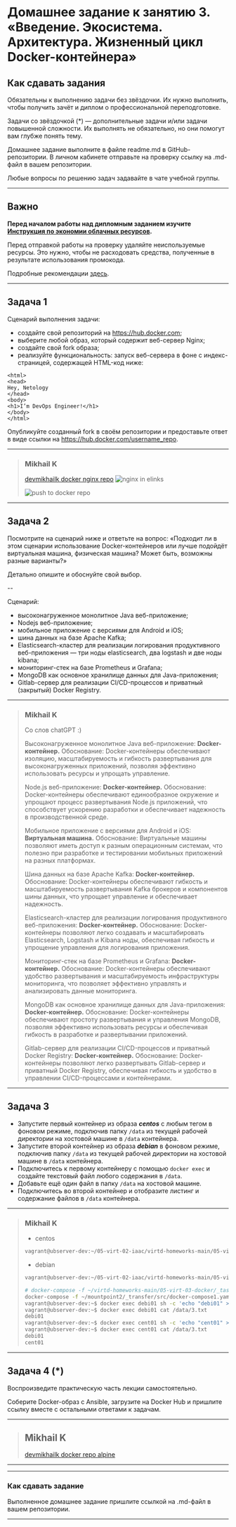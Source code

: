 
# Домашнее задание к занятию 3. «Введение. Экосистема. Архитектура. Жизненный цикл Docker-контейнера»

## Как сдавать задания

Обязательны к выполнению задачи без звёздочки. Их нужно выполнить, чтобы получить зачёт и диплом о профессиональной переподготовке.

Задачи со звёздочкой (*) — дополнительные задачи и/или задачи повышенной сложности. Их выполнять не обязательно, но они помогут вам глубже понять тему.

Домашнее задание выполните в файле readme.md в GitHub-репозитории. В личном кабинете отправьте на проверку ссылку на .md-файл в вашем репозитории.

Любые вопросы по решению задач задавайте в чате учебной группы.

---


## Важно

**Перед началом работы над дипломным заданием изучите [Инструкция по экономии облачных ресурсов](https://github.com/netology-code/devops-materials/blob/master/cloudwork.MD).**

Перед отправкой работы на проверку удаляйте неиспользуемые ресурсы.
Это нужно, чтобы не расходовать средства, полученные в результате использования промокода.

Подробные рекомендации [здесь](https://github.com/netology-code/virt-homeworks/blob/virt-11/r/README.md).

---

## Задача 1

Сценарий выполнения задачи:

- создайте свой репозиторий на https://hub.docker.com;
- выберите любой образ, который содержит веб-сервер Nginx;
- создайте свой fork образа;
- реализуйте функциональность:
запуск веб-сервера в фоне с индекс-страницей, содержащей HTML-код ниже:
```
<html>
<head>
Hey, Netology
</head>
<body>
<h1>I’m DevOps Engineer!</h1>
</body>
</html>
```

Опубликуйте созданный fork в своём репозитории и предоставьте ответ в виде ссылки на https://hub.docker.com/username_repo.

***

> ### Mikhail K
> [devmikhailk docker nginx repo](https://hub.docker.com/r/devmikhailk/nginx/tags)
> ![nginx in elinks](/_task1/nginx.png "elinks view")
>
> ![push to docker repo](/_task1/docker_push_console.png "push to docker repo")

***

## Задача 2

Посмотрите на сценарий ниже и ответьте на вопрос:
«Подходит ли в этом сценарии использование Docker-контейнеров или лучше подойдёт виртуальная машина, физическая машина? Может быть, возможны разные варианты?»

Детально опишите и обоснуйте свой выбор.

--

Сценарий:

- высоконагруженное монолитное Java веб-приложение;
- Nodejs веб-приложение;
- мобильное приложение c версиями для Android и iOS;
- шина данных на базе Apache Kafka;
- Elasticsearch-кластер для реализации логирования продуктивного веб-приложения — три ноды elasticsearch, два logstash и две ноды kibana;
- мониторинг-стек на базе Prometheus и Grafana;
- MongoDB как основное хранилище данных для Java-приложения;
- Gitlab-сервер для реализации CI/CD-процессов и приватный (закрытый) Docker Registry.

***
> ### Mikhail K
> Со слов chatGPT :)
>
> Высоконагруженное монолитное Java веб-приложение: <b>Docker-контейнер.</b>
> Обоснование: Docker-контейнеры обеспечивают изоляцию, масштабируемость и гибкость развертывания для высоконагруженных приложений, позволяя эффективно использовать ресурсы и упрощать управление.
>
> Node.js веб-приложение: <b>Docker-контейнер.</b>
> Обоснование: Docker-контейнеры обеспечивают единообразное окружение и упрощают процесс развертывания Node.js приложений, что способствует ускорению разработки и обеспечивает надежность в производственной среде.
> 
> Мобильное приложение с версиями для Android и iOS: <b>Виртуальная машина.</b>
> Обоснование: Виртуальные машины позволяют иметь доступ к разным операционным системам, что полезно при разработке и тестировании мобильных приложений на разных платформах.
> 
> Шина данных на базе Apache Kafka: <b>Docker-контейнер.</b>
> Обоснование: Docker-контейнеры обеспечивают гибкость и масштабируемость развертывания Kafka брокеров и компонентов шины данных, что упрощает управление и обеспечивает надежность.
> 
> Elasticsearch-кластер для реализации логирования продуктивного веб-приложения: <b>Docker-контейнер.</b>
> Обоснование: Docker-контейнеры позволяют легко создавать и масштабировать Elasticsearch, Logstash и Kibana ноды, обеспечивая гибкость и упрощение управления для логирования приложения.
> 
> Мониторинг-стек на базе Prometheus и Grafana: <b>Docker-контейнер.</b>
> Обоснование: Docker-контейнеры обеспечивают удобство развертывания и масштабируемость инфраструктуры мониторинга, что позволяет эффективно управлять и анализировать данные мониторинга.
> 
> MongoDB как основное хранилище данных для Java-приложения: <b>Docker-контейнер.</b>
> Обоснование: Docker-контейнеры обеспечивают простоту развертывания и управления MongoDB, позволяя эффективно использовать ресурсы и обеспечивая гибкость в разработке и развертывании приложений.
> 
> Gitlab-сервер для реализации CI/CD-процессов и приватный Docker Registry: <b>Docker-контейнер.</b>
> Обоснование: Docker-контейнеры позволяют легко развертывать Gitlab-сервер и приватный Docker Registry, обеспечивая гибкость и удобство в управлении CI/CD-процессами и контейнерами.

***

## Задача 3

- Запустите первый контейнер из образа ***centos*** c любым тегом в фоновом режиме, подключив папку ```/data``` из текущей рабочей директории на хостовой машине в ```/data``` контейнера.
- Запустите второй контейнер из образа ***debian*** в фоновом режиме, подключив папку ```/data``` из текущей рабочей директории на хостовой машине в ```/data``` контейнера.
- Подключитесь к первому контейнеру с помощью ```docker exec``` и создайте текстовый файл любого содержания в ```/data```.
- Добавьте ещё один файл в папку ```/data``` на хостовой машине.
- Подключитесь во второй контейнер и отобразите листинг и содержание файлов в ```/data``` контейнера.

***
> ### Mikhail K
> - centos
> ```bash
> vagrant@ubserver-dev:~/05-virt-02-iaac/virtd-homeworks-main/05-virt-03-docker$ docker run -d -v ~/05-virt-02-iaac/virtd-homeworks-main/05-virt-03-docker/data:/data centos
> ```
> - debian
> ```bash
> vagrant@ubserver-dev:~/05-virt-02-iaac/virtd-homeworks-main/05-virt-03-docker$ docker run -d -v ~/05-virt-02-iaac/virtd-homeworks-main/05-virt-03-docker/data:/data debian
> ```
> ```bash
> # docker-compose -f ~/virtd-homeworks-main/05-virt-03-docker/_task3/docker-compose1.yaml up -d
> docker-compose -f ~/mountpoint2/_transfer/src/docker-compose1.yaml up -d
> vagrant@ubserver-dev:~$ docker exec debi01 sh -c 'echo "debi01" >> /data/3.txt'
> vagrant@ubserver-dev:~$ docker exec debi01 cat /data/3.txt
> debi01
> vagrant@ubserver-dev:~$ docker exec cent01 sh -c 'echo "cent01" >> /data/3.txt'
> vagrant@ubserver-dev:~$ docker exec cent01 cat /data/3.txt
> debi01
> cent01
> ```
***

## Задача 4 (*)

Воспроизведите практическую часть лекции самостоятельно.

Соберите Docker-образ с Ansible, загрузите на Docker Hub и пришлите ссылку вместе с остальными ответами к задачам.

***
> ## Mikhail K
> [devmikhailk docker repo alpine](https://hub.docker.com/r/devmikhailk/alpine/tags)
***

---

### Как cдавать задание

Выполненное домашнее задание пришлите ссылкой на .md-файл в вашем репозитории.

---

